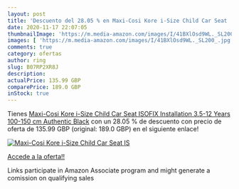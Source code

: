 ```yaml
---
layout: post
title: 'Descuento del 28.05 % en Maxi-Cosi Kore i-Size Child Car Seat  IS'
date: 2020-11-17 22:07:05
thumbnailImage: 'https://m.media-amazon.com/images/I/41BXlOsd9WL._SL200_.jpg'
images: [ 'https://m.media-amazon.com/images/I/41BXlOsd9WL._SL200_.jpg' ]
comments: true
category: ofertas
author: ring
slug: B07RP2XR8J
description:
actualPrice: 135.99 GBP
comparePrice: 189.0 GBP
inStock: true
---
```


Tienes [Maxi-Cosi Kore i-Size Child Car Seat  ISOFIX Installation  3.5-12 Years  100-150 cm  Authentic Black](https://www.amazon.co.uk/dp/B07RP2XR8J/?tag=tolees0a-21) con un 28.05 % de descuento con precio de oferta de 135.99 GBP (original: 189.0 GBP) en el siguiente enlace!

[![Maxi-Cosi Kore i-Size Child Car Seat  IS](https://m.media-amazon.com/images/I/41BXlOsd9WL._SL200_.jpg)](https://www.amazon.co.uk/dp/B07RP2XR8J/?tag=tolees0a-21)

[Accede a la oferta!!](https://www.amazon.co.uk/dp/B07RP2XR8J/?tag=tolees0a-21)

Links participate in Amazon Associate program and might generate a comission on qualifying sales


